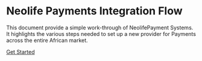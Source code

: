 

# Neolife Payments Integration Flow

This document provide a simple work-through of NeolifePayment Systems. <br> It highlights the various steps needed to set up a new provider for Payments across the entire African market.<br> 



[Get Started](READme.md)


